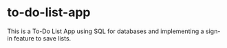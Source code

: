 # to-do-list-app
This is a To-Do List App using SQL for databases and implementing a sign-in feature to save lists.
